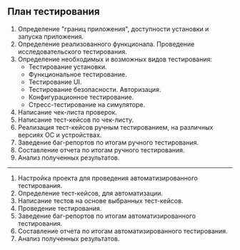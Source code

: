 **План тестирования**
---
1. Определение "границ приложения", доступности установки и запуска приложения.
2. Определение реализованного функционала. Проведение исследовательского тестирования. 
3. Определение необходимых и возможных видов тестирования:
   - Тестирование установки.
   - Функциональное тестирование.
   - Тестирование UI.
   - Тестирование безопасности. Авторизация.
   - Конфигурационное тестирование.
   - Стресс-тестирование на симуляторе.
4. Написание чек-листа проверок.
5. Написание тест-кейсов по чек-листу.
6. Реализация тест-кейсов ручным тестированием, на различных версиях ОС и устройствах.
7. Заведение баг-репортов по итогам ручного тестирования.
8. Составление отчета по итогам ручного тестирования.
9. Анализ полученных результатов.
---
1.  Настройка проекта для проведения автоматизированного тестирования.
2.  Определение тест-кейсов, для автоматизации.
3.  Написание тестов на основе выбранных тест-кейсов.
4.  Проведение тестирования.
5.  Заведение баг-репортов по итогам автоматизированного тестирования.
6.  Составление отчета по итогам автоматизированного тестирования.
7.  Анализ полученных результатов.